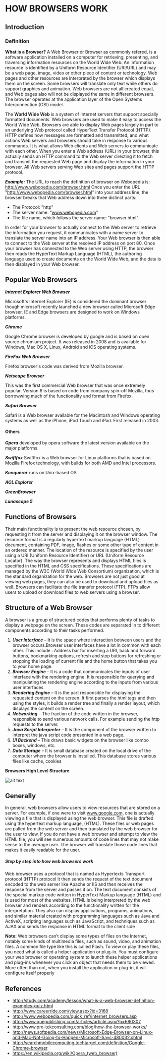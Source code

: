 # HOW BROWSERS WORK

## Introduction

### Definition
**What is a Browser?**
A Web Browser or Browser as commonly refered, is a software application installed on a computer for retrieving, presenting, and traversing information resources on the World Wide Web.
An information resource is identified by a Uniform Resource Identifier (URI/URL) and may be a web page, image, video or other piece of content or technology.
Web pages and other resources are interprated by the browser which displays them on the screen.
Some browsers will translate only text while others do support graphics and animation.
Web browsers are not all created equal, and Web pages also will not be displayed the same in different browsers.
The browser operates at the application layer of the Open Systems Interconnection (OSI) model.

The **World Wide Web** is a system of Internet servers that support specially formatted documents. Web browsers are used to make it easy to access the World Wide Web. Browsers are able to display Web pages largely in part to an underlying Web protocol called HyperText Transfer Protocol (HTTP). HTTP defines how messages are formatted and transmitted, and what actions Web servers and browsers should take in response to various commands. It is what allows Web clients and Web servers to communicate with each other. When you enter a Web address (URL) in your browser, this actually sends an HTTP command to the Web server directing it to fetch and transmit the requested Web page and display the information in your browser. All Web servers serving Web sites and pages support the HTTP protocol.

**_Example:_** The URL to reach the definition of browser on Webopedia is: http://www.webopedia.com/browser.html
Once you enter the URL "http://www.webopedia.com/browser.html" into your address line, the browser breaks that Web address down into three distinct parts:

* The Protocol: "http"
* The server name: "www.webopedia.com"
* The file name, which follows the server name: "browser.html"

In order for your browser to actually connect to the Web server to retrieve the information you request, it communicates with a name server to translate the server name into an IP address. Your Web browser is then able to connect to the Web server at the resolved IP address on port 80. Once your browser has connected to the Web server using HTTP, the browser then reads the HyperText Markup Language (HTML), the authoring language used to create documents on the World Wide Web, and the data is then displayed in your Web browser.

## Popular Web Browsers
**_Internet Explorer Web Browser_**

Microsoft's Internet Explorer (IE) is considered the dominant browser though microsoft recently launched a new browser called Microsoft Edge browser. IE and Edge browsers are designed to work on Windows platforms.

**_Chrome_**

Google Chrome browser is developed by google and is based on open source chromium project. It was released in 2008 and is available for Windows, Mac OS X, Linux, Android and iOS operating systems.

**_FireFox Web Browser_**

Firefox browser's code was derived from Mozilla browser.

**_Netscape Browser_**

This was the first commercial Web browser that was once extremely popular. Version 8 is based on code from company spin-off Mozilla, thus borrowwing much of the functionality and format from Firefox.

**_Safari Browser_**

Safari is a Web browser available for the Macintosh and Windows operating systems as well as the iPhone, iPod Touch and iPad. First released in 2003.

#### Others
**_Opera_** developed by opera software the latest version available on the major platforms.

**_Swiftfox_**
Swiftfox is a Web browser for Linux platforms that is based on Mozilla Firefox technology, with builds for both AMD and Intel processors.

**_Konqueror_** runs on Unix-based OS.

**_AOL Explorer_**

**_GreenBrowser_**

**_Lunascape 5_**


## Functions of Browsers
Their main functionality is to present the web resource chosen, by requesting it from the server and displaying it on the browser window.
The resource format is a regularly hypertext markup language (HTML) document, containing PDF, image, flashes or some other type of content in an ordered manner.
The location of the resource is specified by the user using a URI (Uniform Resource Identifier) or URL (Uniform Resource Locator).
The way the browser represents and displays HTML files is specified in the HTML and CSS specifications.
These specifications are managed by the W3C (World Wide Web Consortium) organization, which is the standard organization for the web.
Browsers are not just good at viewing web pages, they can also be used to download and upload files as well.
Browsers can facilitate the file transfer protocol (FTP).
FTPs allow users to upload or download files to web servers using a browser.

## Structure of a Web Browser
A browser is a group of structured codes that performs plenty of tasks to display a webpage on the screen. These codes are separated in to different components according to their tasks performed.

1. **_User Interface_** – It is the space where interaction between users and the browser occurs.Browser user interfaces have a lot in common with each other.
This include : Address bar for inserting a URI, back and forward buttons, bookmarking options, refresh and stop buttons for refreshing or stopping the loading of current file and the home button that takes you to your home page.
2. **_Browser Engine_** – It is a code that communicates the inputs of user interface with the rendering engine.
It is responsible for querying and manipulating the rendering engine according to the inputs from various user interfaces.
3. **_Rendering Engine_** – It is the part responsible for displaying the requested content on the screen.
It first parses the html tags and then using the styles, it builds a render tree and finally a render layout, which displays the content on the screen.
4. **_Networking_** – The fraction of the code written in the browser, responsible to send various network calls.
For example sending the http requests to the server.
5. **_Java Script Interpreter_** – It is the component of the browser written to interpret the java script code presented in a web page.
6. **_UI Backend_** – This draws basic widgets on the browser like combo boxes, windows, etc.
7. **_Data Storage_** – It is small database created on the local drive of the computer where the browser is installed.
This database stores various files like cache, cookies

**Browsers High Level Structure**

![alt text](https://github.com/cnzau/howBrowsersWork/structure.png "Browser Structure")

## Generally
In general, web browsers allow users to view resources that are stored on a server.
For example, if one were to visit www.google.com, one is actually viewing a file that is displayed using the web browser.
This file is drafted using the hypertext markup language, (HTML).
These files or web pages are pulled from the web server and then translated by the web browser for the user to view.
If you do not have a web browser and attempt to view the HTML file, you will see numerous amounts of code lines that may not make sense to the average user.
The browser will translate those code lines that makes it easily readable for the user.

##### Step by step into how web browsers work
Web browser uses a protocol that is named as Hypertexts Transport protocol (HTTP) protocol 
It then sends the request of the text document encoded to the web server like Apache or IIS and then receives the response from the server and passes it on.
The text document consists of the special markup code written in HyperText Markup language (HTML) and is used for most of the websites. 
HTML is being interpreted by the web browser and renders according to the functionality written for the interpretation.
They also can display applications, programs, animations, and similar material created with programming languages such as Java and ActiveX, scripting languages such as JavaScript, and techniques such as AJAX and sends the response in HTML format to the client side

**Note:**
Web browsers can’t display some types of files on the Internet, notably some kinds of multimedia files, such as sound, video, and animation files.
A common file type like this is called Flash.
To view or play these files, you need what is called a helper application or plug-in.
You must configure your web browser or operating system to launch these helper applications and plug-ins whenever you click an object that needs them to be viewed. More often than not, when you install the application or plug-in, it will configure itself properly

## References
* http://study.com/academy/lesson/what-is-a-web-browser-definition-examples-quiz.html
* http://www.careerride.com/view.aspx?id=3168 
* http://www.webopedia.com/quick_ref/internet_browsers.asp 
* http://www.quepublishing.com/articles/article.aspx?p=680307 
* http://www.pro-tekconsulting.com/blog/how-the-browser-works/
* http://news.softpedia.com/news/Microsoft-Edge-Browser-on-Linux-and-Mac-Not-Going-to-Happen-Microsoft-Says-480032.shtml
* http://searchmobilecomputing.techtarget.com/definition/Google-Chrome-browser
* https://en.wikipedia.org/wiki/Opera_(web_browser)